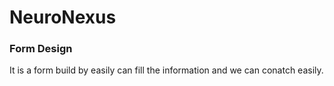 # NeuroNexus

<h3>Form Design</h3>

<p>It is a form build by easily can fill the information and we can conatch easily.</p>
